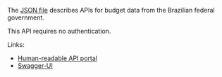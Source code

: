 The [JSON file](portal_transparencia.json) describes APIs for budget data from the Brazilian federal government.

This API requires no authentication.

Links:
- [Human-readable API portal](http://www.portaldatransparencia.gov.br/api-de-dados)
- [Swagger-UI](http://www.transparencia.gov.br/swagger-ui.html)